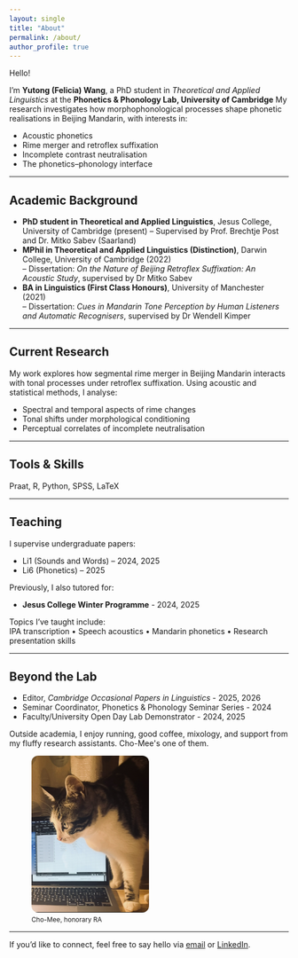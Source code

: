```yaml
---
layout: single
title: "About"
permalink: /about/
author_profile: true
---
```

Hello!

I’m **Yutong (Felicia) Wang**, a PhD student in *Theoretical and Applied Linguistics* at the **Phonetics & Phonology Lab, University of Cambridge** My research investigates how morphophonological processes shape phonetic realisations in Beijing Mandarin, with interests in:

- Acoustic phonetics
- Rime merger and retroflex suffixation
- Incomplete contrast neutralisation
- The phonetics–phonology interface

---

## Academic Background

- **PhD student in Theoretical and Applied Linguistics**, Jesus College, University of Cambridge (present)
  – Supervised by Prof. Brechtje Post and Dr. Mitko Sabev (Saarland)
- **MPhil in Theoretical and Applied Linguistics (Distinction)**, Darwin College, University of Cambridge (2022)  
  – Dissertation: *On the Nature of Beijing Retroflex Suffixation: An Acoustic Study*, supervised by Dr Mitko Sabev 
- **BA in Linguistics (First Class Honours)**, University of Manchester (2021)  
  – Dissertation: *Cues in Mandarin Tone Perception by Human Listeners and Automatic Recognisers*, supervised by Dr Wendell Kimper  


---

## Current Research

My work explores how segmental rime merger in Beijing Mandarin interacts with tonal processes under retroflex suffixation. Using acoustic and statistical methods, I analyse:

- Spectral and temporal aspects of rime changes
- Tonal shifts under morphological conditioning
- Perceptual correlates of incomplete neutralisation

---
## Tools & Skills
Praat, R, Python, SPSS, LaTeX

---

## Teaching

I supervise undergraduate papers:

- Li1 (Sounds and Words) – 2024, 2025  
- Li6 (Phonetics) – 2025  

Previously, I also tutored for:

- **Jesus College Winter Programme** - 2024, 2025

Topics I’ve taught include:  
IPA transcription • Speech acoustics • Mandarin phonetics • Research presentation skills

---

## Beyond the Lab

- Editor, *Cambridge Occasional Papers in Linguistics* - 2025, 2026  
- Seminar Coordinator, Phonetics & Phonology Seminar Series - 2024  
- Faculty/University Open Day Lab Demonstrator - 2024, 2025

Outside academia, I enjoy running, good coffee, mixology, and support from my fluffy research assistants. Cho-Mee's one of them.

<figure>
  <img src="/assets/images/cho-mee.jpg" alt="Cho-Mee the cat" style="max-width: 50%; border-radius: 12px;">
  <figcaption><small>Cho-Mee, honorary RA </small></figcaption>
</figure>

---


If you’d like to connect, feel free to say hello via [email](mailto:yw590@cam.ac.uk) or [LinkedIn](https://uk.linkedin.com/in/yutong-wang-8046b1233).
